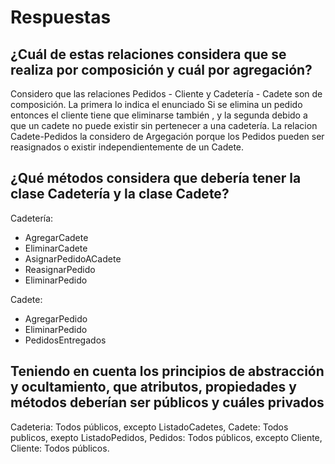 # Respuestas
## ¿Cuál de estas relaciones considera que se realiza por composición y cuál por agregación?
Considero que las relaciones Pedidos - Cliente y Cadetería - Cadete son de composición. La primera lo indica el enunciado Si se elimina un pedido entonces el cliente tiene que eliminarse también , y la segunda debido a que un cadete no puede existir sin pertenecer a una cadetería.
La relacion Cadete-Pedidos la considero de Argegación porque los Pedidos pueden ser reasignados o existir independientemente de un Cadete.

## ¿Qué métodos considera que debería tener la clase Cadetería y la clase Cadete?
Cadetería:
- AgregarCadete
- EliminarCadete
- AsignarPedidoACadete
- ReasignarPedido
- EliminarPedido

Cadete: 
- AgregarPedido
- EliminarPedido
- PedidosEntregados

## Teniendo en cuenta los principios de abstracción y ocultamiento, que atributos, propiedades y métodos deberían ser públicos y cuáles privados
Cadeteria: Todos públicos, excepto ListadoCadetes, Cadete: Todos publicos, exepto ListadoPedidos, Pedidos: Todos públicos, excepto Cliente, Cliente: Todos públicos.


